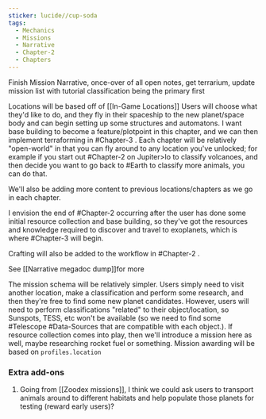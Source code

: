 ```yaml
---
sticker: lucide//cup-soda
tags:
  - Mechanics
  - Missions
  - Narrative
  - Chapter-2
  - Chapters
---
```

Finish Mission Narrative, once-over of all open notes, get terrarium, update mission list with tutorial classification being the primary first

Locations will be based off of [[In-Game Locations]]
Users will choose what they'd like to do, and they fly in their spaceship to the new planet/space body and can begin setting up some structures and automatons. I want base building to become a feature/plotpoint in this chapter, and we can then implement terraforming in #Chapter-3 . Each chapter will be relatively "open-world" in that you can fly around to any location you've unlocked; for example if you start out #Chapter-2 on Jupiter>Io to classify volcanoes, and then decide you want to go back to #Earth to classify more animals, you can do that. 

We'll also be adding more content to previous locations/chapters as we go in each chapter.

I envision the end of #Chapter-2 occurring after the user has done some initial resource collection and base building, so they've got the resources and knowledge required to discover and travel to exoplanets, which is where #Chapter-3 will begin.

Crafting will also be added to the workflow in #Chapter-2 .

See [[Narrative megadoc dump]]for more

The mission schema will be relatively simpler. Users simply need to visit another location, make a classification and perform some research, and then they're free to find some new planet candidates. However, users will need to perform classifications "related" to their object/location, so Sunspots, TESS, etc won't be available (so we need to find some #Telescope #Data-Sources that are compatible with each object.). If resource collection comes into play, then we'll introduce a mission here as well, maybe researching rocket fuel or something. Mission awarding will be based on `profiles.location` 

### Extra add-ons
1. Going from [[Zoodex missions]], I think we could ask users to transport animals around to different habitats and help populate those planets for testing (reward early users)?